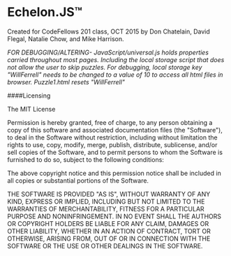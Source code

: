 # Echelon.JS™


Created for CodeFellows 201 class, OCT 2015 by Don Chatelain, David Flegal, Natalie Chow, and Mike Harrison.



*FOR DEBUGGING/ALTERING-
	JavaScript/universal.js holds properties carried throughout most pages. Including the local storage script that does not allow the user to skip puzzles. For debugging, local storage key "WillFerrell" needs to be changed to a value of 10 to access all html files in browser. Puzzle1.html resets "WillFerrell"*


####Licensing

The MIT License

Permission is hereby granted, free of charge, to any person obtaining a copy
of this software and associated documentation files (the "Software"), to deal
in the Software without restriction, including without limitation the rights
to use, copy, modify, merge, publish, distribute, sublicense, and/or sell
copies of the Software, and to permit persons to whom the Software is
furnished to do so, subject to the following conditions:

The above copyright notice and this permission notice shall be included in
all copies or substantial portions of the Software.

THE SOFTWARE IS PROVIDED "AS IS", WITHOUT WARRANTY OF ANY KIND, EXPRESS OR
IMPLIED, INCLUDING BUT NOT LIMITED TO THE WARRANTIES OF MERCHANTABILITY,
FITNESS FOR A PARTICULAR PURPOSE AND NONINFRINGEMENT. IN NO EVENT SHALL THE
AUTHORS OR COPYRIGHT HOLDERS BE LIABLE FOR ANY CLAIM, DAMAGES OR OTHER
LIABILITY, WHETHER IN AN ACTION OF CONTRACT, TORT OR OTHERWISE, ARISING FROM,
OUT OF OR IN CONNECTION WITH THE SOFTWARE OR THE USE OR OTHER DEALINGS IN
THE SOFTWARE.




